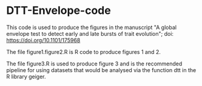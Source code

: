 # DTT-Envelope-code

This code is used to produce the figures in the manuscript "A global envelope test to detect early and late bursts of trait evolution";
doi: https://doi.org/10.1101/175968 

The file figure1.figure2.R is R code to produce figures 1 and 2.

The file figure3.R is used to produce figure 3 and is the recommended pipeline for using datasets that would be analysed via the function dtt in the R library geiger.
